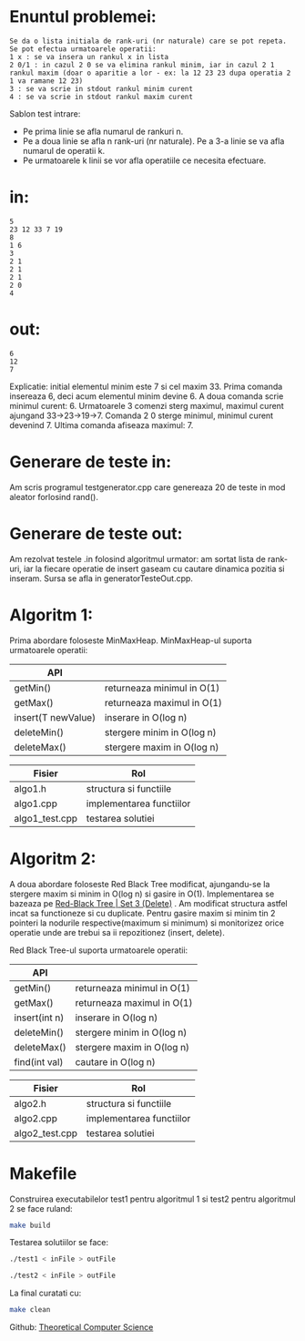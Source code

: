 # Enuntul problemei:
	Se da o lista initiala de rank-uri (nr naturale) care se pot repeta. Se pot efectua urmatoarele operatii:
	1 x : se va insera un rankul x in lista
	2 0/1 : in cazul 2 0 se va elimina rankul minim, iar in cazul 2 1 rankul maxim (doar o aparitie a lor - ex: la 12 23 23 dupa operatia 2 1 va ramane 12 23)
    3 : se va scrie in stdout rankul minim curent
	4 : se va scrie in stdout rankul maxim curent


Sablon test intrare:
  - Pe prima linie se afla numarul de rankuri n.
  - Pe a doua linie se afla n rank-uri (nr naturale). Pe a 3-a linie se va afla numarul de operatii k. 
  - Pe urmatoarele k linii se vor afla operatiile ce necesita efectuare.
# in:
	5
    23 12 33 7 19
    8
    1 6
    3
    2 1
    2 1
    2 1
    2 0
    4

# out:
    6
    12
    7

  Explicatie: initial elementul minim este 7 si cel maxim 33. Prima comanda insereaza 6, deci acum elementul minim devine 6. A doua comanda scrie minimul curent: 6. Urmatoarele 3 comenzi sterg maximul, maximul curent ajungand 33->23->19->7. Comanda 2 0 sterge minimul, minimul curent devenind 7. Ultima comanda afiseaza maximul: 7.
  
 # Generare de teste in:
  

Am scris programul testgenerator.cpp care genereaza 20 de teste in mod aleator forlosind rand().

 # Generare de teste out:
 
 Am rezolvat testele .in folosind algoritmul urmator: am sortat lista de rank-uri, iar la fiecare operatie de insert gaseam cu cautare dinamica pozitia si inseram.
 Sursa se afla in generatorTesteOut.cpp.
 
 
 
 # Algoritm 1:
 
 Prima abordare foloseste MinMaxHeap. MinMaxHeap-ul suporta urmatoarele operatii:
 
| API | |
| ------ | ------ |
| getMin() | returneaza minimul in O(1) |
| getMax() | returneaza maximul in O(1) |
| insert(T newValue) | inserare in O(log n) |
| deleteMin() | stergere minim in O(log n) |
| deleteMax() | stergere maxim in O(log n) |

| Fisier | Rol |
| ------ | ------ |
| algo1.h |structura si functiile|
| algo1.cpp | implementarea functiilor|
| algo1_test.cpp | testarea solutiei |
 
 # Algoritm 2:
A doua abordare foloseste Red Black Tree modificat, ajungandu-se la stergere maxim si minim in O(log n) si gasire in O(1). Implementarea se bazeaza pe [Red-Black Tree | Set 3 (Delete)](https://www.geeksforgeeks.org/red-black-tree-set-3-delete-2/) . Am modificat structura astfel incat sa functioneze si cu duplicate. Pentru gasire maxim si minim tin 2 pointeri la nodurile respective(maximum si minimum) si monitorizez orice operatie unde are trebui sa ii repozitionez (insert, delete).

Red Black Tree-ul suporta urmatoarele operatii:
 
| API | |
| ------ | ------ |
| getMin() | returneaza minimul in O(1) |
| getMax() | returneaza maximul in O(1) |
| insert(int n) | inserare in O(log n) |
| deleteMin() | stergere minim in O(log n) |
| deleteMax() | stergere maxim in O(log n) |
| find(int val) | cautare in O(log n) |


  | Fisier | Rol |
| ------ | ------ |
| algo2.h |structura si functiile|
| algo2.cpp | implementarea functiilor|
| algo2_test.cpp | testarea solutiei |


 # Makefile
Construirea executabilelor test1 pentru algoritmul 1 si test2 pentru algoritmul 2 se face ruland:
```sh
make build
```

Testarea solutiilor se face:
```sh
./test1 < inFile > outFile
```
```sh
./test2 < inFile > outFile
```

La final curatati cu:
```sh
make clean
```

Github: [Theoretical Computer Science](https://github.com/Radu1999/Theoretical-Computer-Science)
